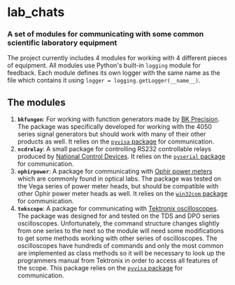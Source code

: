 # lab_chats
### A set of modules for communicating with some common scientific laboratory equipment

The project currently includes 4 modules for working with 4 different pieces of equipment.  All modules use Python's built-in `logging` module for feedback.  Each module defines its own logger with the same name as the file which contains it using `logger = logging.getLogger(__name__)`.

## The modules

  1. **`bkfungen`**: For working with function generators made by [BK Precision](http://www.bkprecision.com/products/signal-generators.html).  The package was specifically developed for working with the 4050 series signal generators but should work with many of their other products as well.  It relies on the [`pyvisa` package](https://github.com/hgrecco/pyvisa) for communication.
  2. **`ncdrelay`**: A small package for controlling RS232 controllable relays produced by [National Control Devices](https://www.controlanything.com/Relay/Relay/RS232_Relay_Controllers).  It relies on the [`pyserial` package](https://github.com/pyserial/pyserial) for communication. 
  3. **`ophirpower`**: A package for communicating with [Ophir power meters](http://www.ophiropt.com/laser--measurement/products/Laser-Power-Meters-Laser-Energy-Meters) which are commonly found in optical labs.  The package was tested on the Vega series of power meter heads, but should be compatible with other Ophir power meter heads as well.  It relies on the [`win32com` package](https://sourceforge.net/projects/pywin32/files/pywin32/) for communication.
  4. **`tekscope`**: A package for communicating with [Tektronix oscilloscopes](http://www.tek.com/oscilloscope).  The package was designed for and tested on the TDS and DPO series oscilloscopes.  Unfortunately, the command structure changes slightly from one series to the next so the module will need some modifications to get some methods working with other series of oscilloscopes.  The oscilloscopes have hundreds of commands and only the most common are implemented as class methods so it will be necessary to look up the programmers manual from Tektronix in order to access all features of the scope.  This package relies on the [`pyvisa` package](https://github.com/hgrecco/pyvisa) for communication.
